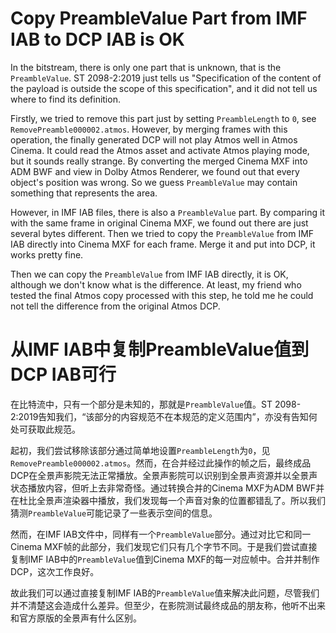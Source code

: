 # Copy PreambleValue Part from IMF IAB to DCP IAB is OK

In the bitstream, there is only one part that is unknown, that is the ```PreambleValue```. ST 2098-2:2019 just tells us "Specification of the content of the payload is outside the scope of this specification", and it did not tell us where to find its definition.

Firstly, we tried to remove this part just by setting ```PreambleLength``` to ```0```, see ```RemovePreamble000002.atmos```. However, by merging frames with this operation, the finally generated DCP will not play Atmos well in Atmos Cinema. It could read the Atmos asset and activate Atmos playing mode, but it sounds really strange. By converting the merged Cinema MXF into ADM BWF and view in Dolby Atmos Renderer, we found out that every object's position was wrong. So we guess ```PreambleValue``` may contain something that represents the area.

However, in IMF IAB files, there is also a ```PreambleValue``` part. By comparing it with the same frame in original Cinema MXF, we found out there are just several bytes different. Then we tried to copy the ```PreambleValue``` from IMF IAB directly into Cinema MXF for each frame. Merge it and put into DCP, it works pretty fine.

Then we can copy the ```PreambleValue``` from IMF IAB directly, it is OK, although we don't know what is the difference. At least, my friend who tested the final Atmos copy processed with this step, he told me he could not tell the difference from the original Atmos DCP.

# 从IMF IAB中复制PreambleValue值到DCP IAB可行

在比特流中，只有一个部分是未知的，那就是```PreambleValue```值。ST 2098-2:2019告知我们，“该部分的内容规范不在本规范的定义范围内”，亦没有告知何处可获取此规范。

起初，我们尝试移除该部分通过简单地设置```PreambleLength```为```0```，见```RemovePreamble000002.atmos```。然而，在合并经过此操作的帧之后，最终成品DCP在全景声影院无法正常播放。全景声影院可以识别到全景声资源并以全景声状态播放内容，但听上去非常奇怪。通过转换合并的Cinema MXF为ADM BWF并在杜比全景声渲染器中播放，我们发现每一个声音对象的位置都错乱了。所以我们猜测```PreambleValue```可能记录了一些表示空间的信息。

然而，在IMF IAB文件中，同样有一个```PreambleValue```部分。通过对比它和同一Cinema MXF帧的此部分，我们发现它们只有几个字节不同。于是我们尝试直接复制IMF IAB中的```PreambleValue```值到Cinema MXF的每一对应帧中。合并并制作DCP，这次工作良好。

故此我们可以通过直接复制IMF IAB的```PreambleValue```值来解决此问题，尽管我们并不清楚这会造成什么差异。但至少，在影院测试最终成品的朋友称，他听不出来和官方原版的全景声有什么区别。
